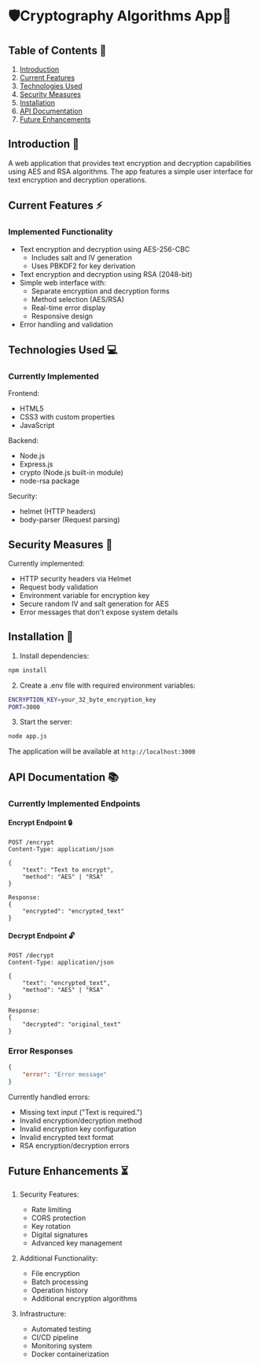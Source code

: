 # 🛡️Cryptography Algorithms App🔑

## Table of Contents 📑
1. [Introduction](#introduction-)
2. [Current Features](#current-features-)
3. [Technologies Used](#technologies-used-)
4. [Security Measures](#security-measures-)
5. [Installation](#installation-)
6. [API Documentation](#api-documentation-)
7. [Future Enhancements](#future-enhancements-)

## Introduction 📘
A web application that provides text encryption and decryption capabilities using AES and RSA algorithms. The app features a simple user interface for text encryption and decryption operations.

## Current Features ⚡
### Implemented Functionality
- Text encryption and decryption using AES-256-CBC
  - Includes salt and IV generation
  - Uses PBKDF2 for key derivation
- Text encryption and decryption using RSA (2048-bit)
- Simple web interface with:
  - Separate encryption and decryption forms
  - Method selection (AES/RSA)
  - Real-time error display
  - Responsive design
- Error handling and validation

## Technologies Used 💻
### Currently Implemented

Frontend:
- HTML5
- CSS3 with custom properties
- JavaScript

Backend:
- Node.js
- Express.js
- crypto (Node.js built-in module)
- node-rsa package

Security:
- helmet (HTTP headers)
- body-parser (Request parsing)

## Security Measures 🔐
Currently implemented:
- HTTP security headers via Helmet
- Request body validation
- Environment variable for encryption key
- Secure random IV and salt generation for AES
- Error messages that don't expose system details

## Installation 🚀
1. Install dependencies:
```bash
npm install
```

2. Create a .env file with required environment variables:
```bash
ENCRYPTION_KEY=your_32_byte_encryption_key
PORT=3000
```

3. Start the server:
```bash
node app.js
```

The application will be available at `http://localhost:3000`

## API Documentation 📚
### Currently Implemented Endpoints

#### Encrypt Endpoint 🔒
```http
POST /encrypt
Content-Type: application/json

{
    "text": "Text to encrypt",
    "method": "AES" | "RSA"
}

Response:
{
    "encrypted": "encrypted_text"
}
```

#### Decrypt Endpoint 🔓
```http
POST /decrypt
Content-Type: application/json

{
    "text": "encrypted_text",
    "method": "AES" | "RSA"
}

Response:
{
    "decrypted": "original_text"
}
```

### Error Responses
```json
{
    "error": "Error message"
}
```

Currently handled errors:
- Missing text input ("Text is required.")
- Invalid encryption/decryption method
- Invalid encryption key configuration
- Invalid encrypted text format
- RSA encryption/decryption errors

## Future Enhancements ⏳

1. Security Features:
   - Rate limiting
   - CORS protection
   - Key rotation
   - Digital signatures
   - Advanced key management

2. Additional Functionality:
   - File encryption
   - Batch processing
   - Operation history
   - Additional encryption algorithms

3. Infrastructure:
   - Automated testing
   - CI/CD pipeline
   - Monitoring system
   - Docker containerization
